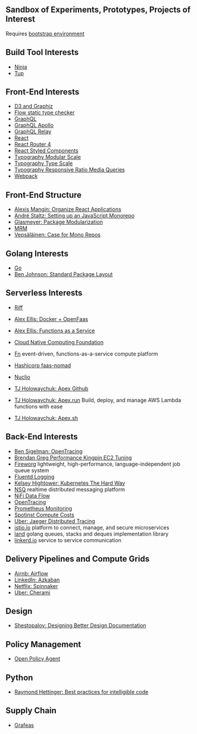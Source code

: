 Sandbox of Experiments, Prototypes, Projects of Interest
---
Requires [bootstrap environment](https://github.com/138over/woo-bootstrap/blob/master/Makefile)  

Build Tool Interests
---
* [Ninja](https://ninja-build.org)  
* [Tup](http://gittup.org/tup/)   

Front-End Interests
---
* [D3 and Graphiz](https://github.com/magjac/d3-graphviz)  
* [Flow static type checker](https://flow.org)  
* [GraphQL](http://graphql.org)  
* [GraphQL Apollo](https://www.apollographql.com)   
* [GraphQL Relay](https://facebook.github.io/relay/docs/en/introduction-to-relay.html)  
* [React](https://reactjs.org)  
* [React Router 4](https://reacttraining.com/react-router/)  
* [React Styled Components](https://reacttraining.com/react-router/)  
* [Typography Modular Scale](http://www.modularscale.com)  
* [Typography Type Scale](https://type-scale.com)  
* [Typography Responsive Ratio Media Queries](https://zellwk.com/blog/responsive-modular-scale/)  
* [Webpack](https://developers.google.com/web/fundamentals/performance/webpack/)  

Front-End Structure
---
* [Alexis Mangin: Organize React Applications](https://medium.com/@alexmngn/how-to-better-organize-your-react-applications-2fd3ea1920f1)  
* [André Staltz: Setting up an JavaScript Monorepo](https://staltz.com/setting-up-a-javascript-monorepo.html)  
* [Glasmeyer: Package Modularization](https://medium.com/@glasmeyer/thoughts-about-package-modularization-d9631f7a41f1)  
* [MRM](https://www.npmjs.com/package/mrm)  
* [Vepsäläinen: Case for Mono Repos](https://medium.com/netscape/the-case-for-monorepos-907c1361708a)  

Golang Interests
---
* [Go](https://golang.org)  
* [Ben Johnson: Standard Package Layout](https://medium.com/@benbjohnson/standard-package-layout-7cdbc8391fc1)   

Serverless Interests
---
* [Riff](https://projectriff.io/video/mark-fisher-at-springone-platform-2017/)  

* [Alex Ellis: Docker + OpenFaas](https://www.youtube.com/watch?v=C3agSKv2s_w)  
* [Alex Ellis: Functions as a Service](https://blog.alexellis.io/introducing-functions-as-a-service/)   
* [Cloud Native Computing Foundation](https://www.cncf.io)  
* [Fn](https://github.com/fnproject/fn) event-driven, functions-as-a-service compute platform   
* [Hashicorp faas-nomad](https://github.com/hashicorp/faas-nomad)  
* [Nuclio](https://github.com/nuclio/nuclio)  
* [TJ Holowaychuk: Apex Github](https://github.com/apex/apex)   
* [TJ Holowaychuk: Apex.run](http://apex.run) Build, deploy, and manage AWS Lambda functions with ease  
* [TJ Holowaychuk: Apex.sh](https://apex.sh)   

Back-End Interests
---
* [Ben Sigelman: OpenTracing](https://medium.com/opentracing/towards-turnkey-distributed-tracing-5f4297d1736)  
* [Brendan Greg Performance Kingpin EC2 Tuning](http://www.brendangregg.com/blog/2017-12-31/reinvent-netflix-ec2-tuning.html)  
* [Fireworg](https://github.com/fireworq/fireworq) lightweight, high-performance, language-independent job queue system  
* [Fluentd Logging](https://www.fluentd.org)  
* [Kelsey Hightower: Kubernetes The Hard Way](https://github.com/kelseyhightower/kubernetes-the-hard-way)  
* [NSQ](http://nsq.io) realtime distributed messaging platform  
* [NiFi Data Flow](https://nifi.apache.org/docs.html)  
* [OpenTracing](http://opentracing.io)  
* [Prometheus Monitoring](https://prometheus.io)  
* [Spotinst Compute Costs](https://spotinst.com)  
* [Uber: Jaeger Distributed Tracing](https://github.com/jaegertracing/jaeger)  
* [istio.io](https://istio.io) platform to connect, manage, and secure microservices  
* [land](https://github.com/oleiade/lane)  golang queues, stacks and deques implementation library  
* [linkerd.io](https://linkerd.io)  service to service communication


Delivery Pipelines and Compute Grids
---
* [Airnb: Airflow](https://github.com/apache/incubator-airflow)  
* [LinkedIn: Azkaban](http://azkaban.github.io/azkaban/docs/latest/#overview)  
* [Netflix: Spinnaker](https://www.spinnaker.io)  
* [Uber: Cherami](https://eng.uber.com/cherami/)  

Design
---
* [Shestopalov: Designing Better Design Documentation](https://medium.muz.li/design-docs-6bb34589f7a9)  


Policy Management   
---
* [Open Policy Agent](http://www.openpolicyagent.org/docs/)   

Python
---
* [Raymond Hettinger: Best practices for intelligible code](https://www.youtube.com/watch?v=wf-BqAjZb8M&feature=youtu.be&t=691)  

Supply Chain
---
* [Grafeas](https://cloudplatform.googleblog.com/2017/10/introducing-grafeas-open-source-api-.html)  

